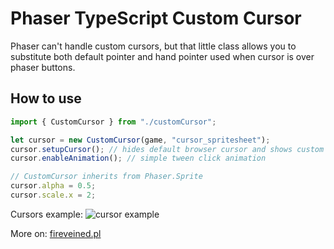 # Phaser TypeScript Custom Cursor
Phaser can't handle custom cursors, but that little class allows you to substitute both default pointer and hand pointer used when cursor is over phaser buttons. 

## How to use
```typescript
import { CustomCursor } from "./customCursor";

let cursor = new CustomCursor(game, "cursor_spritesheet"); 
cursor.setupCursor(); // hides default browser cursor and shows custom one
cursor.enableAnimation(); // simple tween click animation 

// CustomCursor inherits from Phaser.Sprite
cursor.alpha = 0.5;
cursor.scale.x = 2;
```

Cursors example:
![cursor example](http://fireveined.pl/img/cursor.png)

More on: [fireveined.pl](http://fireveined.pl/)

